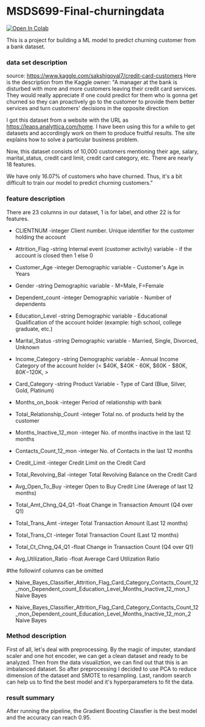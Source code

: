 # MSDS699-Final-churningdata
[![Open In Colab](https://colab.research.google.com/assets/colab-badge.svg)](https://colab.research.google.com/github/Ewang17420/MSDS699-Final-churningdata)

This is a project for building a ML model to predict churning customer from a bank dataset.

### data set description

source: https://www.kaggle.com/sakshigoyal7/credit-card-customers
Here is the description from the Kaggle owner:
"A manager at the bank is disturbed with more and more customers leaving their credit card services. They would really appreciate if one could predict for them who is gonna get churned so they can proactively go to the customer to provide them better services and turn customers' decisions in the opposite direction

I got this dataset from a website with the URL as https://leaps.analyttica.com/home. I have been using this for a while to get datasets and accordingly work on them to produce fruitful results. The site explains how to solve a particular business problem.

Now, this dataset consists of 10,000 customers mentioning their age, salary, marital_status, credit card limit, credit card category, etc. There are nearly 18 features.

We have only 16.07% of customers who have churned. Thus, it's a bit difficult to train our model to predict churning customers."

### feature description

There are 23 columns in our dataset, 1 is for label, and other 22 is for features.

- CLIENTNUM -integer
Client number. Unique identifier for the customer holding the account

- Attrition_Flag -string
Internal event (customer activity) variable - if the account is closed then 1 else 0

- Customer_Age -integer
Demographic variable - Customer's Age in Years

- Gender -string
Demographic variable - M=Male, F=Female

- Dependent_count -integer
Demographic variable - Number of dependents

- Education_Level -string
Demographic variable - Educational Qualification of the account holder (example: high school, college graduate, etc.)

- Marital_Status -string
Demographic variable - Married, Single, Divorced, Unknown

- Income_Category -string
Demographic variable - Annual Income Category of the account holder (< $40K, $40K - 60K, $60K - $80K, $80K-$120K, >

- Card_Category -string
Product Variable - Type of Card (Blue, Silver, Gold, Platinum)

- Months_on_book -integer
Period of relationship with bank

- Total_Relationship_Count -integer
Total no. of products held by the customer

- Months_Inactive_12_mon -integer
No. of months inactive in the last 12 months

- Contacts_Count_12_mon -integer
No. of Contacts in the last 12 months

- Credit_Limit -integer
Credit Limit on the Credit Card

- Total_Revolving_Bal -integer
Total Revolving Balance on the Credit Card

- Avg_Open_To_Buy -integer
Open to Buy Credit Line (Average of last 12 months)

- Total_Amt_Chng_Q4_Q1 -float
Change in Transaction Amount (Q4 over Q1)

- Total_Trans_Amt -integer
Total Transaction Amount (Last 12 months)

- Total_Trans_Ct -integer
Total Transaction Count (Last 12 months)

- Total_Ct_Chng_Q4_Q1 -float
Change in Transaction Count (Q4 over Q1)

- Avg_Utilization_Ratio -float
Average Card Utilization Ratio

#the followinf columns can be omitted

- Naive_Bayes_Classifier_Attrition_Flag_Card_Category_Contacts_Count_12_mon_Dependent_count_Education_Level_Months_Inactive_12_mon_1
Naive Bayes

- Naive_Bayes_Classifier_Attrition_Flag_Card_Category_Contacts_Count_12_mon_Dependent_count_Education_Level_Months_Inactive_12_mon_2
Naive Bayes

### Method description

First of all, let's deal with preprocessing.
By the magic of imputer, standard scaler and one hot encoder, we can get a clean dataset and ready to be analyzed.
Then from the data visualiztion, we can find out that this is an imbalanced dataset. 
So after preprocessing I decided to use PCA to reduce dimension of the dataset and SMOTE to resampling.
Last, random search can help us to find the best model and it's hyperparameters to fit the data.

### result summary

After running the pipeline, the Gradient Boosting Classfier is the best model and the accuracy can reach 0.95.
